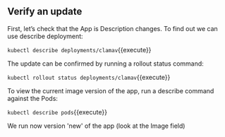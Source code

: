 ## Verify an update

First, let’s check that the App is Description changes. To find out we can use describe deployment:

`kubectl describe deployments/clamav`{{execute}}


The update can be confirmed by running a rollout status command:

`kubectl rollout status deployments/clamav`{{execute}}

To view the current image version of the app, run a describe command against the Pods:

`kubectl describe pods`{{execute}}

We run now version 'new' of the app (look at the Image field)
